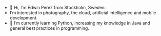 - 👋 Hi, I’m Edwin Perez from Stockholm, Sweden.
-    I’m interested in photography, the cloud, artificial intelligence and mobile development.
- 🌱 I’m currently learning Python, increasing my knowledge in Java and general best practices in programming. 

<!---
- 📫 How to reach me ...
--->
<!---
Ereperez/Ereperez is a ✨ special ✨ repository because its `README.md` (this file) appears on your GitHub profile.
You can click the Preview link to take a look at your changes.
--->
